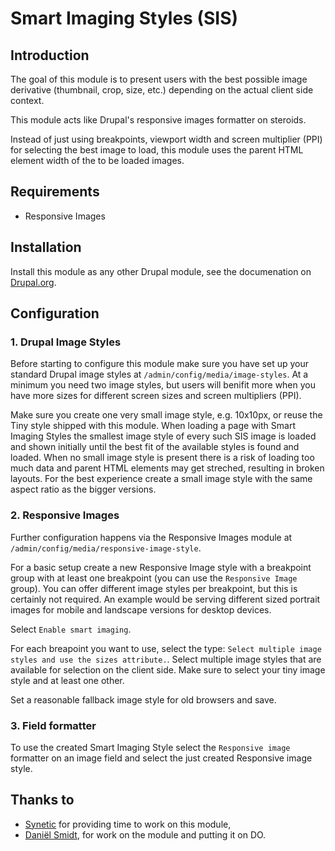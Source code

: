 # Smart Imaging Styles (SIS)

## Introduction

The goal of this module is to present users with the best possible image
derivative (thumbnail, crop, size, etc.) depending on the actual client side
context.

This module acts like Drupal's responsive images formatter on steroids.

Instead of just using breakpoints, viewport width and screen multiplier (PPI)
for selecting the best image to load, this module uses the parent HTML element
width of the to be loaded images.

## Requirements

- Responsive Images

## Installation

Install this module as any other Drupal module, see the documenation on
[Drupal.org](https://www.drupal.org/docs/user_guide/en/extend-module-install.html).

## Configuration

### 1. Drupal Image Styles

Before starting to configure this module make sure you have set up your standard
Drupal image styles at `/admin/config/media/image-styles`.
At a minimum you need two image styles, but users will benifit more when you
have more sizes for different screen sizes and screen multipliers (PPI).

Make sure you create one very small image style, e.g. 10x10px, or reuse the Tiny
style shipped with this module. When loading a page with Smart Imaging Styles
the smallest image style of every such SIS image is loaded and shown initially
until the best fit of the available styles is found and loaded.
When no small image style is present there is a risk of
loading too much data and parent HTML elements may get streched, resulting in
broken layouts. For the best experience create a small image style with the same
aspect ratio as the bigger versions.

### 2. Responsive Images

Further configuration happens via the Responsive Images module at
`/admin/config/media/responsive-image-style`.

For a basic setup create a new Responsive Image style with a breakpoint group
with at least one breakpoint (you can use the `Responsive Image` group). You can
offer different image styles per breakpoint, but this is certainly not required.
An example would be serving different sized portrait images for mobile and
landscape versions for desktop devices.

Select `Enable smart imaging`.

For each breapoint you want to use, select the type:
 `Select multiple image styles and use the sizes attribute.`. Select multiple
image styles that are available for selection on the client side. Make sure to
select your tiny image style and at least one other.

Set a reasonable fallback image style for old browsers and save.

### 3. Field formatter

To use the created Smart Imaging Style select the `Responsive image` formatter
on an image field and select the just created Responsive image style.

## Thanks to

* [Synetic](https://www.drupal.org/synetic) for providing time to work on this
  module,
* [Daniël Smidt](https://www.drupal.org/u/dmsmidt), for work on the module and
  putting it on DO.
